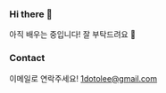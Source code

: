 ### Hi there 👋
아직 배우는 중입니다! 잘 부탁드려요 🤗  

### Contact
이메일로 연락주세요! 1dotolee@gmail.com

<!--
**dotoleeoak/dotoleeoak** is a ✨ _special_ ✨ repository because its `README.md` (this file) appears on your GitHub profile.

Here are some ideas to get you started:

- 🔭 I’m currently working on ...
- 🌱 I’m currently learning ...
- 👯 I’m looking to collaborate on ...
- 🤔 I’m looking for help with ...
- 💬 Ask me about ...
- 📫 How to reach me: ...
- 😄 Pronouns: ...
- ⚡ Fun fact: ...
-->
